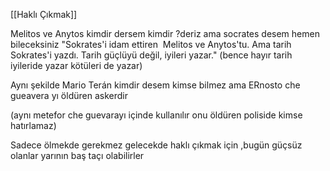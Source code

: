 [[Haklı Çıkmak]]

Melitos ve Anytos kimdir dersem kimdir ?deriz ama socrates desem hemen bileceksiniz
"Sokrates'i idam ettiren  Melitos ve Anytos'tu. Ama tarih Sokrates'i yazdı. Tarih güçlüyü değil, iyileri yazar." (bence hayır tarih iyileride yazar kötüleri de yazar)

Aynı şekilde Mario Terán kimdir desem kimse bilmez ama ERnosto che gueavera yı öldüren askerdir

(aynı metefor che guevarayı içinde kullanılır onu öldüren poliside kimse hatırlamaz)

Sadece ölmekde gerekmez gelecekde haklı çıkmak için ,bugün güçsüz olanlar yarının baş taçı  olabilirler